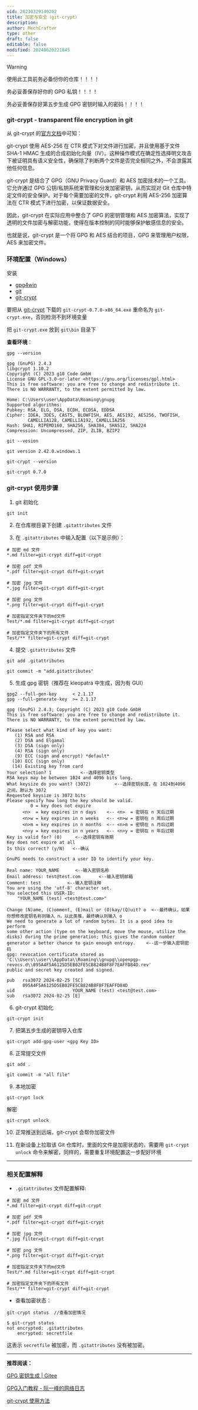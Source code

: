 ```yaml
---
uid: 20230329140202
title: 加密与安全（git-crypt）
description:
author: MechCrafter
type: other
draft: false
editable: false
modified: 20240620221845
---
```


> [!WARNING]
>
>使用此工具前务必备份你的仓库！！！！
>
>务必妥善保存好你的 GPG 私钥！！！！
>
>务必妥善保存好第五步生成 GPG 密钥时输入的密码！！！！

### git-crypt - transparent file encryption in git

从 git-crypt 的[官方文档](https://github.com/AGWA/git-crypt/blob/master/README.md)中可知：

git-crypt 使用 AES-256 在 CTR 模式下对文件进行加密，并且使用基于文件 SHA-1 HMAC 生成的合成初始化向量（IV）。这种操作模式在确定性选择明文攻击下被证明具有语义安全性，确保除了判断两个文件是否完全相同之外，不会泄露其他任何信息。

git-crypt 是结合了 GPG（GNU Privacy Guard）和 AES 加密技术的一个工具。它允许通过 GPG 公钥/私钥系统来管理和分发加密密钥，从而实现对 Git 仓库中特定文件的安全保护。对于每个需要加密的文件，git-crypt 利用 AES-256 加密算法在 CTR 模式下进行加密，以保证数据安全。

因此，git-crypt 在实际应用中整合了 GPG 的密钥管理和 AES 加密算法，实现了透明的文件加密与解密功能，使得在版本控制的同时能够保护敏感信息的安全。

也就是说，git-crypt 是一个将 GPG 和 AES 结合的项目，GPG 来管理用户权限，AES 来加密文件。

### 环境配置（Windows）

安装

- [gpg4win](https://www.gpg4win.org/)
- [git](https://git-scm.com/)
- [git-crypt](https://github.com/AGWA/git-crypt)

要把从 [git-crypt](https://github.com/AGWA/git-crypt/releases) 下载的 `git-crypt-0.7.0-x86_64.exe` 重命名为 `git-crypt.exe`，否则检测不到环境变量

把 `git-crypt.exe` 放到 `git\bin` 目录下

**查看环境**：

```shell
gpg --version

gpg (GnuPG) 2.4.3
libgcrypt 1.10.2
Copyright (C) 2023 g10 Code GmbH
License GNU GPL-3.0-or-later <https://gnu.org/licenses/gpl.html>
This is free software: you are free to change and redistribute it.
There is NO WARRANTY, to the extent permitted by law.

Home: C:\Users\user\AppData\Roaming\gnupg
Supported algorithms:
Pubkey: RSA, ELG, DSA, ECDH, ECDSA, EDDSA
Cipher: IDEA, 3DES, CAST5, BLOWFISH, AES, AES192, AES256, TWOFISH,
        CAMELLIA128, CAMELLIA192, CAMELLIA256
Hash: SHA1, RIPEMD160, SHA256, SHA384, SHA512, SHA224
Compression: Uncompressed, ZIP, ZLIB, BZIP2
```

```shell
git --vesion

git version 2.42.0.windows.1
```
```shell
git-crypt --version

git-crypt 0.7.0
```

### git-crypt 使用步骤

1. git 初始化

```shell
git init
```

2. 在仓库根目录下创建 `.gitattributes` 文件

3. 在 `.gitattributes`  中输入配置（以下是示例）：

```
# 加密 md 文件
*.md filter=git-crypt diff=git-crypt

# 加密 pdf 文件
*.pdf filter=git-crypt diff=git-crypt

# 加密 jpg 文件
*.jpg filter=git-crypt diff=git-crypt

# 加密 png 文件
*.png filter=git-crypt diff=git-crypt

# 加密指定文件夹下的md文件
Test/*.md filter=git-crypt diff=git-crypt

# 加密指定文件夹下的所有文件
Test/** filter=git-crypt diff=git-crypt
```

4. 提交 `.gitattributes` 文件

```shell
git add .gitattributes

git commit -m "add.gitattributes"
```

5. 生成 gpg 密钥（推荐在 kleopatra 中生成，因为有 GUI）

```shell
gpg2 --full-gen-key      < 2.1.17
gpg --full-generate-key  >= 2.1.17
```

```shell
gpg (GnuPG) 2.4.3; Copyright (C) 2023 g10 Code GmbH
This is free software: you are free to change and redistribute it.
There is NO WARRANTY, to the extent permitted by law.

Please select what kind of key you want:
   (1) RSA and RSA
   (2) DSA and Elgamal
   (3) DSA (sign only)
   (4) RSA (sign only)
   (9) ECC (sign and encrypt) *default*
  (10) ECC (sign only)
  (14) Existing key from card
Your selection? 1           <--选择密钥类型
RSA keys may be between 1024 and 4096 bits long.
What keysize do you want? (3072)         <--选择密钥长度，在 1024到4096 之间，默认为 3072
Requested keysize is 3072 bits
Please specify how long the key should be valid.
         0 = key does not expire
      <n>  = key expires in n days    <-- <n>  = 密钥在 n 天后过期
      <n>w = key expires in n weeks   <-- <n>w = 密钥在 n 周后过期
      <n>m = key expires in n months  <-- <n>m = 密钥在 n 月后过期
      <n>y = key expires in n years   <-- <n>y = 密钥在 n 年后过期
Key is valid for? (0)     <--选择密钥有效期
Key does not expire at all
Is this correct? (y/N)   <--确认

GnuPG needs to construct a user ID to identify your key.

Real name: YOUR_NAME      <--输入密钥名称
Email address: test@test.com       <--输入密钥邮箱
Comment: test          <--输入密钥注释
You are using the 'utf-8' character set.
You selected this USER-ID:
    "YOUR_NAME (test) <test@test.com>"

Change (N)ame, (C)omment, (E)mail or (O)kay/(Q)uit? o  <--最终确认，如果你想修改密钥名称则输入 n，以此类推，最终确认则输入 o
We need to generate a lot of random bytes. It is a good idea to perform
some other action (type on the keyboard, move the mouse, utilize the
disks) during the prime generation; this gives the random number
generator a better chance to gain enough entropy.    <--这一步输入密钥密码
gpg: revocation certificate stored as 'C:\\Users\\user\\AppData\\Roaming\\gnupg\\openpgp-revocs.d\\095A4F5A6125D5EB02FE5CB824B8F8F7EAFFD84D.rev'
public and secret key created and signed.

pub   rsa3072 2024-02-25 [SC]
      095A4F5A6125D5EB02FE5CB824B8F8F7EAFFD84D
uid                      YOUR_NAME (test) <test@test.com>
sub   rsa3072 2024-02-25 [E]
```

6. git-crypt 初始化

```shell
git-crypt init
```

7. 把第五步生成的密钥导入仓库

```shell
git-crypt add-gpg-user <gpg Key ID>
```

8. 正常提交文件

```shell
git add .

git commit -m "all file"
```

9. 本地加密

```shell
git-crypt lock
```
解密

```shell
git-crypt unlock
```

10. 正常推送到远端，git-crypt 会帮你加密文件

11. 在新设备上拉取该 Git 仓库时，里面的文件是加密状态的，需要用 `git-crypt unlock` 命令来解密，同样的，需要重复环境配置这一步配好环境

---

### 相关配置解释

- `.gitattributes` 文件配置解释:

```
# 加密 md 文件
*.md filter=git-crypt diff=git-crypt

# 加密 pdf 文件
*.pdf filter=git-crypt diff=git-crypt

# 加密 jpg 文件
*.jpg filter=git-crypt diff=git-crypt

# 加密 png 文件
*.png filter=git-crypt diff=git-crypt

# 加密指定文件夹下的md文件
Test/*.md filter=git-crypt diff=git-crypt

# 加密指定文件夹下的所有文件
Test/** filter=git-crypt diff=git-crypt
```

- 查看加密状态：

```shell
git-crypt status  //查看加密情况
```

```shell
$ git-crypt status
not encrypted: .gitattributes
    encrypted: secretfile
```

这表示 `secretfile` 被加密，而 `.gitattributes` 没有被加密。

---

**推荐阅读：**

[GPG 密钥生成 | Gitee]( https://help.gitee.com/repository/ssh-key/how-to-use-gpg-with-gitee )

[GPG入门教程 - 阮一峰的网络日志 ](https://ruanyifeng.com/blog/2013/07/gpg.html)

[git-crypt 使用方法](https://hacperme.com/posts/notes/git-crypt/)

